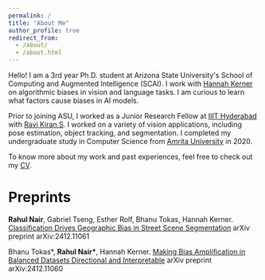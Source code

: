 ```yaml
---
permalink: /
title: "About Me"
author_profile: true
redirect_from: 
  - /about/
  - /about.html
---
```


Hello! I am a 3rd year Ph.D. student at Arizona State University's School of Computing and Augmented Intelligence (SCAI). I work with [Hannah Kerner](https://hannah-rae.github.io/) on algorithmic biases in vision and language tasks. I am curious to learn what factors cause biases in AI models.

Prior to joining ASU, I worked as a Junior Research Fellow at [IIIT Hyderabad](https://www.iiit.ac.in/) with [Ravi Kiran S](https://ravika.github.io/index.html). I worked on a variety of vision applications, including pose estimation, object tracking, and segmentation. I completed my undergraduate study in Computer Science from [Amrita University](https://www.amrita.edu/) in 2020.  

To know more about my work and past experiences, feel free to check out my [CV](http://rahul1801.github.io/files/Resume_Rahul_Nair.pdf).


Preprints
======

**Rahul Nair**, Gabriel Tseng, Esther Rolf, Bhanu Tokas, Hannah Kerner. [Classification Drives Geographic Bias in Street Scene Segmentation](https://arxiv.org/abs/2412.11061) arXiv preprint arXiv:2412.11061 

Bhanu Tokas\*, **Rahul Nair\***, Hannah Kerner. [Making Bias Amplification in Balanced Datasets Directional and Interpretable](https://arxiv.org/abs/2412.11060) arXiv preprint arXiv:2412.11060 